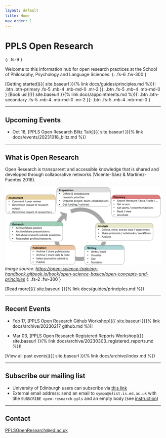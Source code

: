 ```yaml
---
layout: default
title: Home
nav_order: 1
---
```


# PPLS Open Research
{: .fs-9 }

Welcome to this information hub for open research practices at the School of Philosophy, Psychology and Language Sciences.
{: .fs-6 .fw-300 }

[Getting started]({{ site.baseurl }}{% link docs/guides/principles.md %}){: .btn .btn-primary .fs-5 .mb-4 .mb-md-0 .mr-2 }{: .btn .fs-5 .mb-4 .mb-md-0 }
[Book us!]({{ site.baseurl }}{% link docs/appointments.md %}){: .btn .btn-secondary .fs-5 .mb-4 .mb-md-0 .mr-2 }{: .btn .fs-5 .mb-4 .mb-md-0 }

---

## Upcoming Events

* Oct 18, [PPLS Open Research Blitz Talk]({{ site.baseurl }}{% link docs/events/20231018_blitz.md %})

---

## What is Open Research

Open Research is transparent and accessible knowledge that is shared and developed through collaborative networks (Vicente-Sáez & Martínez-Fuentes 2018).

![](assets/images/ResearchCycle.png)
*Image source: https://open-science-training-handbook.gitbook.io/book/open-science-basics/open-concepts-and-principles*
{: .fs-2 .fw-300 }

[Read more]({{ site.baseurl }}{% link docs/guides/principles.md %})

---

## Recent Events

* Feb 17, [PPLS Open Research Github Workshop]({{ site.baseurl }}{% link docs/archive/20230217_github.md %})!

* Mar 03, [PPLS Open Research Registered Reports Workshop]({{ site.baseurl }}{% link docs/archive/20230303_registered_reports.md %})!


[View all past events]({{ site.baseurl }}{% link docs/archive/index.md %})

---

## Subscribe our mailing list

- University of Edinburgh users can subscribe via [this link](https://mlist.is.ed.ac.uk/lists/info/open-research-ppls)
- External email address: send an email to `sympa@mlist.is.ed.ac.uk` with title `SUBSCRIBE open-research-ppls` and an empty body (see [instruction](https://www.ed.ac.uk/information-services/computing/comms-and-collab/email/lists/sympa/subscribe))

---
## Contact

PPLSOpenResearch@ed.ac.uk
